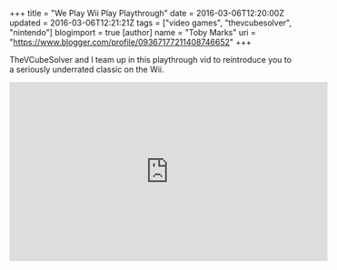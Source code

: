 +++
title = "We Play Wii Play Playthrough"
date = 2016-03-06T12:20:00Z
updated = 2016-03-06T12:21:21Z
tags = ["video games", "thevcubesolver", "nintendo"]
blogimport = true 
[author]
	name = "Toby Marks"
	uri = "https://www.blogger.com/profile/09367177211408746652"
+++

<p>TheVCubeSolver and I team up in this playthrough vid to reintroduce you to a seriously underrated classic on the Wii. </p><p><iframe width="560" height="315" src="https://www.youtube.com/embed/P0Nwt3xFrlw" frameborder="0" allowfullscreen></iframe></p>
